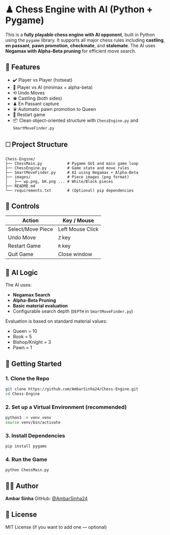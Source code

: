 # ♟ Chess Engine with AI (Python + Pygame)

This is a **fully playable chess engine with AI opponent**, built in Python using the `pygame` library. It supports all major chess rules including **castling**, **en passant**, **pawn promotion**, **checkmate**, and **stalemate**. The AI uses **Negamax with Alpha-Beta pruning** for efficient move search.

## 🧠 Features

* ✔️ Player vs Player (hotseat)
* 🤖 Player vs AI (minimax + alpha-beta)
* ⟲ Undo Moves
* ♚ Castling (both sides)
* ♟ En Passant capture
* ♛ Automatic pawn promotion to Queen
* 🔄 Restart game
* 📦 Clean object-oriented structure with `ChessEngine.py` and `SmartMoveFinder.py`

## 🗆 Project Structure

```
Chess-Engine/
├── ChessMain.py           # Pygame GUI and main game loop
├── ChessEngine.py         # Game state and move rules
├── SmartMoveFinder.py     # AI using Negamax + Alpha-Beta
├── images/                # Piece images (png format)
│   ├── wp.png, bK.png ... # White/Black pieces
├── README.md
└── requirements.txt       # (Optional) pip dependencies
```

## 🎡 Controls

| Action            | Key / Mouse      |
| ----------------- | ---------------- |
| Select/Move Piece | Left Mouse Click |
| Undo Move         | `Z` key          |
| Restart Game      | `R` key          |
| Quit Game         | Close window     |

## 🧠 AI Logic

The AI uses:

* **Negamax Search**
* **Alpha-Beta Pruning**
* **Basic material evaluation**
* Configurable search depth (`DEPTH` in `SmartMoveFinder.py`)

Evaluation is based on standard material values:

* Queen = 10
* Rook = 5
* Bishop/Knight = 3
* Pawn = 1

## 🚀 Getting Started

### 1. Clone the Repo

```bash
git clone https://github.com/AmbarSinha24/Chess-Engine.git
cd Chess-Engine
```

### 2. Set up a Virtual Environment (recommended)

```bash
python3 -m venv venv
source venv/bin/activate
```

### 3. Install Dependencies

```bash
pip install pygame
```

### 4. Run the Game

```bash
python ChessMain.py
```

## 🧑‍💻 Author

**Ambar Sinha**
GitHub: [@AmbarSinha24](https://github.com/AmbarSinha24)

## 📄 License

MIT License (if you want to add one — optional)
